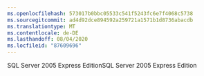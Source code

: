 ```yaml
---
ms.openlocfilehash: 573017b0bbc05533c541f5243fc6e7f4068c5738
ms.sourcegitcommit: ad4d92dce894592a259721a1571b1d8736abacdb
ms.translationtype: MT
ms.contentlocale: de-DE
ms.lasthandoff: 08/04/2020
ms.locfileid: "87609696"
---
```

<span data-ttu-id="419f8-101">SQL Server 2005 Express Edition</span><span class="sxs-lookup"><span data-stu-id="419f8-101">SQL Server 2005 Express Edition</span></span>
